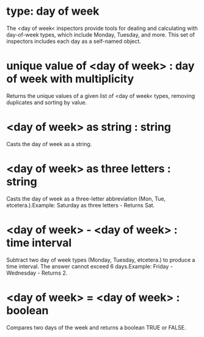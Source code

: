 # type: day of week

The &lt;day of week&lt; inspectors provide tools for dealing and calculating with day-of-week types, which include Monday, Tuesday, and more. This set of inspectors includes each day as a self-named object.

# unique value of &lt;day of week&gt; : day of week with multiplicity

Returns the unique values of a given list of &lt;day of week&lt; types, removing duplicates and sorting by value.

# &lt;day of week&gt; as string : string

Casts the day of week as a string.

# &lt;day of week&gt; as three letters : string

Casts the day of week as a three-letter abbreviation (Mon, Tue, etcetera.).Example: Saturday as three letters - Returns Sat.

# &lt;day of week&gt; - &lt;day of week&gt; : time interval

Subtract two day of week types (Monday, Tuesday, etcetera.) to produce a time interval. The answer cannot exceed 6 days.Example: Friday - Wednesday - Returns 2.

# &lt;day of week&gt; = &lt;day of week&gt; : boolean

Compares two days of the week and returns a boolean TRUE or FALSE.
